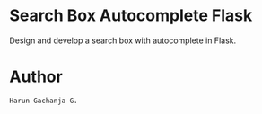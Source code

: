 # Search Box Autocomplete Flask

Design and develop a search box with autocomplete in Flask.

# Author

    Harun Gachanja G.